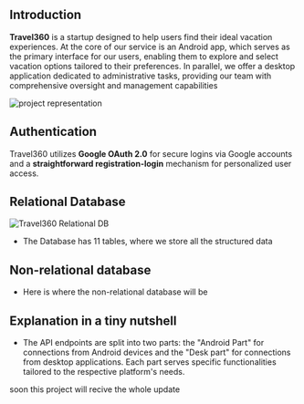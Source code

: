 ## Introduction
**Travel360** is a startup designed to help users find their ideal vacation experiences. At the core of our service is an Android app, which serves as the primary interface for our users, enabling them to explore and select vacation options tailored to their preferences. In parallel, we offer a desktop application dedicated to administrative tasks, providing our team with comprehensive oversight and management capabilities


![project representation](https://travel360-images-handle.s3.eu-north-1.amazonaws.com/static_images/API_Representation.png)

## Authentication      
Travel360 utilizes **Google OAuth 2.0** for secure logins via Google accounts and a **straightforward registration-login** mechanism for personalized user access.

## Relational Database
![Travel360 Relational DB](https://travel360-images-handle.s3.eu-north-1.amazonaws.com/static_images/travel_360_db_design.png)
 - The Database has 11 tables, where we store all the structured data

## Non-relational database
 - Here is where the non-relational database will be

## Explanation in a tiny nutshell
 - The API endpoints are split into two parts: the "Android Part" for connections from Android devices and the "Desk part" for connections from desktop applications. Each part serves specific functionalities tailored to the respective platform's needs.

soon this project will recive the whole update
